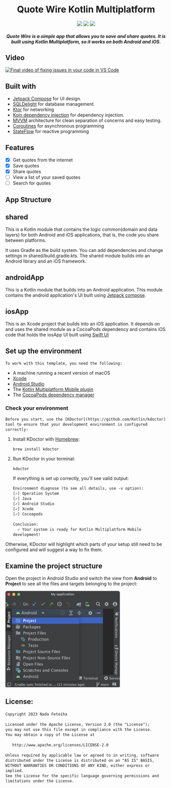 <h1 align="center">Quote Wire Kotlin Multiplatform</h1>
<p align="center">  

<img  src="https://img.shields.io/badge/-KOTLIN-12100E?logo=kotlin&logoColor=white&style=for-the-badge">
<img  src="https://img.shields.io/badge/-ANDROID-12100E?logo=android&logoColor=white&style=for-the-badge">
<img  src="https://img.shields.io/badge/-IOS-12100E?logo=ios&logoColor=white&style=for-the-badge">

<h5 align="center"> Quote Wire is a simple app that allows you to save and share quotes. It is built using Kotlin Multiplatform, so it works on both Android and iOS. </h5>

## Video
[![Final video of fixing issues in your code in VS Code](http://img.youtube.com/vi/IevWloTEUNI/maxresdefault.jpg)](https://www.youtube.com/watch?v=IevWloTEUNI?autoplay=1) 
    
## Built with
- [Jetpack Compose](https://developer.android.com/jetpack/compose?gclid=CjwKCAiAzKqdBhAnEiwAePEjktk3ROIIxTqejhHWkDEwSaQqoE6GgrNHM8iYKw8xHx5SPPDu0oJ_DxoC8LYQAvD_BwE&gclsrc=aw.ds) for UI design. 
- [SQLDelight](https://cashapp.github.io/sqldelight/2.0.0-alpha05/) for database management.
- [Ktor](https://ktor.io/docs/getting-started-ktor-client-multiplatform-mobile.html) for networking
- [Koin dependency injection](https://insert-koin.io/) for dependency injection.
- [MVVM](https://en.wikipedia.org/wiki/Model%E2%80%93view%E2%80%93viewmodel) architecture for clean separation of concerns and easy testing.
- [Coroutines](https://developer.android.com/kotlin/coroutines) for asynchronous programming
- [StateFlow](https://developer.android.com/kotlin/flow/stateflow-and-sharedflow) for reactive programming

## Features
- [x] Get quotes from the internet
- [x] Save quotes
- [x] Share quotes
- [ ] View a list of your saved quotes
- [ ] Search for quotes

## App Structure


## shared
This is a Kotlin module that contains the logic common(domain and data layers) for both Android and iOS applications, that is, the code you share between platforms.

It uses Gradle as the build system. You can add dependencies and change settings in shared/build.gradle.kts. The shared module builds into an Android library and an iOS framework.

## androidApp
This is a Kotlin module that builds into an Android application. This module contains the android application's UI built using [Jetpack compose](https://developer.android.com/jetpack/compose).


## iosApp
This is an Xcode project that builds into an iOS application. It depends on and uses the shared module as a CocoaPods dependency and contains iOS code that holds the iosApp  UI built using [Swift UI](https://developer.apple.com/xcode/swiftui/)


## Set up the environment

    To work with this template, you need the following:

* A machine running a recent version of macOS
* [Xcode](https://apps.apple.com/us/app/xcode/id497799835)
* [Android Studio](https://developer.android.com/studio)
* The [Kotlin Multiplatform Mobile plugin](https://plugins.jetbrains.com/plugin/14936-kotlin-multiplatform-mobile)
* The [CocoaPods dependency manager](https://kotlinlang.org/docs/native-cocoapods.html)

### Check your environment

    Before you start, use the [KDoctor](https://github.com/Kotlin/kdoctor) tool to ensure that your development environment is configured correctly:

1. Install KDoctor with [Homebrew](https://brew.sh/):

    ```text
    brew install kdoctor
    ```

2. Run KDoctor in your terminal:

    ```text
    kdoctor
    ```

   If everything is set up correctly, you'll see valid output:

   ```text
   Environment diagnose (to see all details, use -v option):
   [✓] Operation System
   [✓] Java
   [✓] Android Studio
   [✓] Xcode
   [✓] Cocoapods
   
   Conclusion:
     ✓ Your system is ready for Kotlin Multiplatform Mobile development!
   ```

Otherwise, KDoctor will highlight which parts of your setup still need to be configured and will suggest a way to fix them.

## Examine the project structure

Open the project in Android Studio and switch the view from **Android** to **Project** to see all the files and targets belonging to the project:

<img src="readme_images/open_project_view.png" height="300px">


## License: 

    Copyright 2023 Nada Feteiha

    Licensed under the Apache License, Version 2.0 (the "License");
    you may not use this file except in compliance with the License.
    You may obtain a copy of the License at

       http://www.apache.org/licenses/LICENSE-2.0

    Unless required by applicable law or agreed to in writing, software
    distributed under the License is distributed on an "AS IS" BASIS,
    WITHOUT WARRANTIES OR CONDITIONS OF ANY KIND, either express or implied.
    See the License for the specific language governing permissions and
    limitations under the License.

